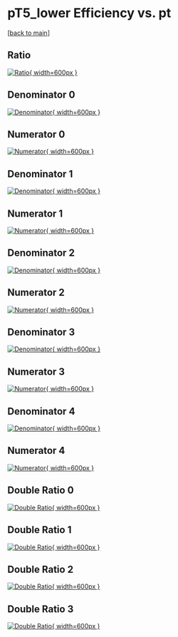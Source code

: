 # pT5_lower Efficiency vs. pt

[[back to main](./)]



## Ratio

[![Ratio](../mtv/var/pT5_lower_vtr_321_0_eff_pt.png){ width=600px }](../mtv/var/pT5_lower_vtr_321_0_eff_pt.pdf)

## Denominator 0

[![Denominator](../mtv/den/pT5_lower_vtr_321_0_eff_pt_den0.png){ width=600px }](../mtv/den/pT5_lower_vtr_321_0_eff_pt_den0.pdf)

## Numerator 0

[![Numerator](../mtv/num/pT5_lower_vtr_321_0_eff_pt_num0.png){ width=600px }](../mtv/num/pT5_lower_vtr_321_0_eff_pt_num0.pdf)

## Denominator 1

[![Denominator](../mtv/den/pT5_lower_vtr_321_0_eff_pt_den1.png){ width=600px }](../mtv/den/pT5_lower_vtr_321_0_eff_pt_den1.pdf)

## Numerator 1

[![Numerator](../mtv/num/pT5_lower_vtr_321_0_eff_pt_num1.png){ width=600px }](../mtv/num/pT5_lower_vtr_321_0_eff_pt_num1.pdf)

## Denominator 2

[![Denominator](../mtv/den/pT5_lower_vtr_321_0_eff_pt_den2.png){ width=600px }](../mtv/den/pT5_lower_vtr_321_0_eff_pt_den2.pdf)

## Numerator 2

[![Numerator](../mtv/num/pT5_lower_vtr_321_0_eff_pt_num2.png){ width=600px }](../mtv/num/pT5_lower_vtr_321_0_eff_pt_num2.pdf)

## Denominator 3

[![Denominator](../mtv/den/pT5_lower_vtr_321_0_eff_pt_den3.png){ width=600px }](../mtv/den/pT5_lower_vtr_321_0_eff_pt_den3.pdf)

## Numerator 3

[![Numerator](../mtv/num/pT5_lower_vtr_321_0_eff_pt_num3.png){ width=600px }](../mtv/num/pT5_lower_vtr_321_0_eff_pt_num3.pdf)

## Denominator 4

[![Denominator](../mtv/den/pT5_lower_vtr_321_0_eff_pt_den4.png){ width=600px }](../mtv/den/pT5_lower_vtr_321_0_eff_pt_den4.pdf)

## Numerator 4

[![Numerator](../mtv/num/pT5_lower_vtr_321_0_eff_pt_num4.png){ width=600px }](../mtv/num/pT5_lower_vtr_321_0_eff_pt_num4.pdf)

## Double Ratio 0

[![Double Ratio](../mtv/ratio/pT5_lower_vtr_321_0_eff_pt_ratio0.png){ width=600px }](../mtv/ratio/pT5_lower_vtr_321_0_eff_pt_ratio0.pdf)

## Double Ratio 1

[![Double Ratio](../mtv/ratio/pT5_lower_vtr_321_0_eff_pt_ratio1.png){ width=600px }](../mtv/ratio/pT5_lower_vtr_321_0_eff_pt_ratio1.pdf)

## Double Ratio 2

[![Double Ratio](../mtv/ratio/pT5_lower_vtr_321_0_eff_pt_ratio2.png){ width=600px }](../mtv/ratio/pT5_lower_vtr_321_0_eff_pt_ratio2.pdf)

## Double Ratio 3

[![Double Ratio](../mtv/ratio/pT5_lower_vtr_321_0_eff_pt_ratio3.png){ width=600px }](../mtv/ratio/pT5_lower_vtr_321_0_eff_pt_ratio3.pdf)

